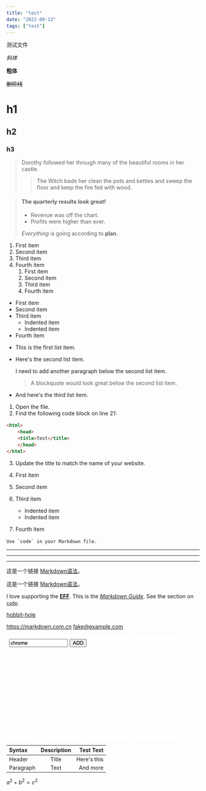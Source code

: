 ```yaml
---
title: "test"
date: "2022-09-13"
tags: ["test"]
---
```


测试文件

<!-- excerpt -->

*斜体*

**粗体**

~~删除线~~

# h1

## h2

### h3

> Dorothy followed her through many of the beautiful rooms in her castle.
>
>> The Witch bade her clean the pots and kettles and sweep the floor and keep the fire fed with wood.

> #### The quarterly results look great!
>
> - Revenue was off the chart.
> - Profits were higher than ever.
>
>  *Everything* is going according to **plan**.

1. First item
2. Second item
3. Third item
4. Fourth item
    1. First item
    2. Second item
    3. Third item
    4. Fourth item

- First item
- Second item
- Third item
    - Indented item
    - Indented item
- Fourth item

*   This is the first list item.
*   Here's the second list item.

    I need to add another paragraph below the second list item.
    
    > A blockquote would look great below the second list item.

*   And here's the third list item.

1.  Open the file.
2.  Find the following code block on line 21:

```html
<html>
    <head>
    <title>Test</title>
    </head>
</html>
```

3.  Update the title to match the name of your website.

1. First item
2. Second item
3. Third item
    - Indented item
    - Indented item
4. Fourth item

``Use `code` in your Markdown file.``

***

---

_________________

这是一个链接 [Markdown语法](https://markdown.com.cn)。

这是一个链接 [Markdown语法](https://markdown.com.cn "最好的markdown教程")。

I love supporting the **[EFF](https://eff.org)**.
This is the *[Markdown Guide](https://www.markdownguide.org)*.
See the section on [`code`](#code).

[hobbit-hole][1]

[1]: https://en.wikipedia.org/wiki/Hobbit#Lifestyle

<https://markdown.com.cn>
<fake@example.com>

![test](/public/img/bfcache/chrome-add.png)

| Syntax      | Description | Test Text     |
| :---        |    :----:   |          ---: |
| Header      | Title       | Here's this   |
| Paragraph   | Text        | And more      |


$a^2 + b^2 = c^2$